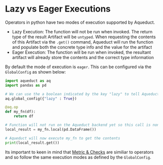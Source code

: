 # Lazy vs Eager Executions

Operators in python have two modes of execution supported by Aqueduct.

* Lazy Execution: The function will not be run when invoked. The return type of the result Artifact will be `untyped`. When requesting the contents of this Artifact via the `.get()` command, Aqueduct will run the function and populate both the concrete type info and the value for the artifact
* Eager Execution: The function will be run when invoked, the resultant artifact will already store the contents and the correct type information

By default the mode of execution is `eager`. This can be configured via the `GlobalConfig` as shown below:

```python
import aqueduct as aq
import pandas as pd

# We can use the a boolean indicated by the key "lazy" to tell Aqueduct how we want execution to proceed
aq.global_config({"lazy" : True})

@aq.op
def my_fn(df):
    return df

# Function will not run on the Aqueduct backend yet so this call is non-blocking
local_result = my_fn.local(pd.DataFrame())

# Aqueduct will now execute my_fn to get the contents
print(local_result.get())
```

Its important to keen in mind that [Metric & Checks](../metrics-and-checks.md) are similiar to operators and so follow the same execution modes as defined by the `GlobalConfig`.

